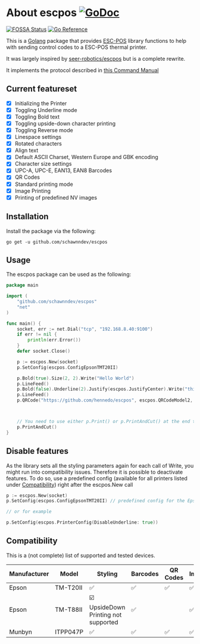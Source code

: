 # About escpos [![GoDoc](https://godoc.org/github.com/hennedo/escpos?status.svg)](https://godoc.org/github.com/hennedo/escpos)
[![FOSSA Status](https://app.fossa.com/api/projects/git%2Bgithub.com%2Fhennedo%2Fescpos.svg?type=shield)](https://app.fossa.com/projects/git%2Bgithub.com%2Fhennedo%2Fescpos?ref=badge_shield)
[![Go Reference](https://pkg.go.dev/badge/github.com/hennedo/escpos.svg)](https://pkg.go.dev/github.com/hennedo/escpos)

This is a [Golang](http://www.golang.org/project) package that provides
[ESC-POS](https://en.wikipedia.org/wiki/ESC/P) library functions to help with
sending control codes to a ESC-POS thermal printer.

It was largely inspired by [seer-robotics/escpos](https://github.com/seer-robotics/escpos) but is a complete rewrite.

It implements the protocol described in [this Command Manual](https://pos-x.com/download/escpos-programming-manual/)

## Current featureset
  * [x] Initializing the Printer
  * [x] Toggling Underline mode
  * [x] Toggling Bold text
  * [x] Toggling upside-down character printing
  * [x] Toggling Reverse mode
  * [x] Linespace settings
  * [x] Rotated characters
  * [x] Align text
  * [x] Default ASCII Charset, Western Europe and GBK encoding
  * [x] Character size settings
  * [x] UPC-A, UPC-E, EAN13, EAN8 Barcodes
  * [x] QR Codes
  * [x] Standard printing mode
  * [x] Image Printing
  * [x] Printing of predefined NV images

## Installation ##

Install the package via the following:

    go get -u github.com/schawnndev/escpos

## Usage ##

The escpos package can be used as the following:

```go
package main

import (
	"github.com/schawnndev/escpos"
	"net"
)

func main() {
	socket, err := net.Dial("tcp", "192.168.8.40:9100")
	if err != nil {
		println(err.Error())
	}
	defer socket.Close()

	p := escpos.New(socket)
	p.SetConfig(escpos.ConfigEpsonTMT20II)

	p.Bold(true).Size(2, 2).Write("Hello World")
	p.LineFeed()
	p.Bold(false).Underline(2).Justify(escpos.JustifyCenter).Write("this is underlined")
	p.LineFeed()
	p.QRCode("https://github.com/hennedo/escpos", escpos.QRCodeModel2, 3, escpos.QRCodeErrorCorrectionLevelL)



	// You need to use either p.Print() or p.PrintAndCut() at the end to send the data to the printer.
	p.PrintAndCut()
}
```

## Disable features ##

As the library sets all the styling parameters again for each call of Write, you might run into compatibility issues. Therefore it is possible to deactivate features.
To do so, use a predefined config (available for all printers listed under [Compatibility](#Compatibility)) right after the escpos.New call

```go
p := escpos.New(socket)
p.SetConfig(escpos.ConfigEpsonTMT20II) // predefined config for the Epson TM-T20II

// or for example

p.SetConfig(escpos.PrinterConfig(DisableUnderline: true))
```

## Compatibility ##

This is a (not complete) list of supported and tested devices.

| Manufacturer | Model    | Styling   | Barcodes | QR Codes | Images |
|--------------|----------| --------- | -------- | ------ | ------ |
| Epson        | TM-T20II | ✅        | ✅        | ✅     | ✅     |
| Epson        | TM-T88II | ☑️<br/>UpsideDown Printing not supported  | ✅        |       | ✅     |
| Munbyn       | ITPP047P | ✅  | ✅        |  ✅    | ✅     |

